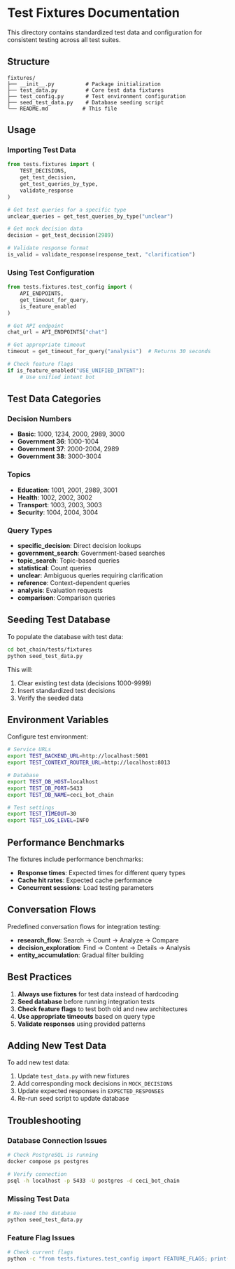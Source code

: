 # Test Fixtures Documentation

This directory contains standardized test data and configuration for consistent testing across all test suites.

## Structure

```
fixtures/
├── __init__.py          # Package initialization
├── test_data.py         # Core test data fixtures
├── test_config.py       # Test environment configuration
├── seed_test_data.py    # Database seeding script
└── README.md           # This file
```

## Usage

### Importing Test Data

```python
from tests.fixtures import (
    TEST_DECISIONS,
    get_test_decision,
    get_test_queries_by_type,
    validate_response
)

# Get test queries for a specific type
unclear_queries = get_test_queries_by_type("unclear")

# Get mock decision data
decision = get_test_decision(2989)

# Validate response format
is_valid = validate_response(response_text, "clarification")
```

### Using Test Configuration

```python
from tests.fixtures.test_config import (
    API_ENDPOINTS,
    get_timeout_for_query,
    is_feature_enabled
)

# Get API endpoint
chat_url = API_ENDPOINTS["chat"]

# Get appropriate timeout
timeout = get_timeout_for_query("analysis")  # Returns 30 seconds

# Check feature flags
if is_feature_enabled("USE_UNIFIED_INTENT"):
    # Use unified intent bot
```

## Test Data Categories

### Decision Numbers
- **Basic**: 1000, 1234, 2000, 2989, 3000
- **Government 36**: 1000-1004
- **Government 37**: 2000-2004, 2989
- **Government 38**: 3000-3004

### Topics
- **Education**: 1001, 2001, 2989, 3001
- **Health**: 1002, 2002, 3002
- **Transport**: 1003, 2003, 3003
- **Security**: 1004, 2004, 3004

### Query Types
- **specific_decision**: Direct decision lookups
- **government_search**: Government-based searches
- **topic_search**: Topic-based queries
- **statistical**: Count queries
- **unclear**: Ambiguous queries requiring clarification
- **reference**: Context-dependent queries
- **analysis**: Evaluation requests
- **comparison**: Comparison queries

## Seeding Test Database

To populate the database with test data:

```bash
cd bot_chain/tests/fixtures
python seed_test_data.py
```

This will:
1. Clear existing test data (decisions 1000-9999)
2. Insert standardized test decisions
3. Verify the seeded data

## Environment Variables

Configure test environment:

```bash
# Service URLs
export TEST_BACKEND_URL=http://localhost:5001
export TEST_CONTEXT_ROUTER_URL=http://localhost:8013

# Database
export TEST_DB_HOST=localhost
export TEST_DB_PORT=5433
export TEST_DB_NAME=ceci_bot_chain

# Test settings
export TEST_TIMEOUT=30
export TEST_LOG_LEVEL=INFO
```

## Performance Benchmarks

The fixtures include performance benchmarks:

- **Response times**: Expected times for different query types
- **Cache hit rates**: Expected cache performance
- **Concurrent sessions**: Load testing parameters

## Conversation Flows

Predefined conversation flows for integration testing:

- **research_flow**: Search → Count → Analyze → Compare
- **decision_exploration**: Find → Content → Details → Analysis
- **entity_accumulation**: Gradual filter building

## Best Practices

1. **Always use fixtures** for test data instead of hardcoding
2. **Seed database** before running integration tests
3. **Check feature flags** to test both old and new architectures
4. **Use appropriate timeouts** based on query type
5. **Validate responses** using provided patterns

## Adding New Test Data

To add new test data:

1. Update `test_data.py` with new fixtures
2. Add corresponding mock decisions in `MOCK_DECISIONS`
3. Update expected responses in `EXPECTED_RESPONSES`
4. Re-run seed script to update database

## Troubleshooting

### Database Connection Issues
```bash
# Check PostgreSQL is running
docker compose ps postgres

# Verify connection
psql -h localhost -p 5433 -U postgres -d ceci_bot_chain
```

### Missing Test Data
```bash
# Re-seed the database
python seed_test_data.py
```

### Feature Flag Issues
```bash
# Check current flags
python -c "from tests.fixtures.test_config import FEATURE_FLAGS; print(FEATURE_FLAGS)"
```